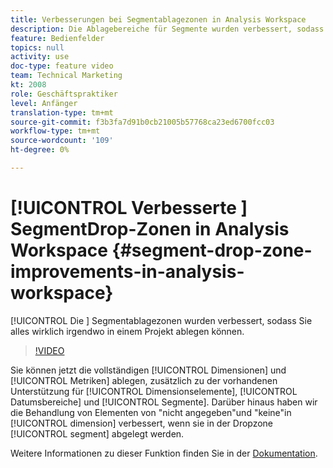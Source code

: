 ```yaml
---
title: Verbesserungen bei Segmentablagezonen in Analysis Workspace
description: Die Ablagebereiche für Segmente wurden verbessert, sodass Sie wirklich alles an einer beliebigen Stelle in einem Projekt ablegen können.
feature: Bedienfelder
topics: null
activity: use
doc-type: feature video
team: Technical Marketing
kt: 2008
role: Geschäftspraktiker
level: Anfänger
translation-type: tm+mt
source-git-commit: f3b3fa7d91b0cb21005b57768ca23ed6700fcc03
workflow-type: tm+mt
source-wordcount: '109'
ht-degree: 0%

---
```



# [!UICONTROL Verbesserte ] SegmentDrop-Zonen in Analysis Workspace  {#segment-drop-zone-improvements-in-analysis-workspace}

[!UICONTROL Die ] Segmentablagezonen wurden verbessert, sodass Sie alles wirklich irgendwo in einem Projekt ablegen können.

>[!VIDEO](https://video.tv.adobe.com/v/24036/?quality=12)

Sie können jetzt die vollständigen [!UICONTROL Dimensionen] und [!UICONTROL Metriken] ablegen, zusätzlich zu der vorhandenen Unterstützung für [!UICONTROL Dimensionselemente], [!UICONTROL Datumsbereiche] und [!UICONTROL Segmente]. Darüber hinaus haben wir die Behandlung von Elementen von &quot;nicht angegeben&quot;und &quot;keine&quot;in [!UICONTROL dimension] verbessert, wenn sie in der Dropzone [!UICONTROL segment] abgelegt werden.

Weitere Informationen zu dieser Funktion finden Sie in der [Dokumentation](https://marketing.adobe.com/resources/help/en_US/analytics/analysis-workspace/t_freeform-project-segment.html).
